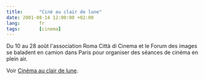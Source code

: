 ```yaml
---
title:      "Ciné au clair de lune"
date: 2001-08-14 12:00:00 +02:00
lang:       fr
tags:       [cinema]
---
```


Du 10 au 28 août l'association Roma Città di Cinema et le Forum des images se baladent en camion dans Paris pour organiser des séances de cinéma en plein air.

Voir [Cinéma au clair de lune](http://www.mairie-paris.fr/parisweb/fr/vivre/ete/clair_de_lune.htm).
